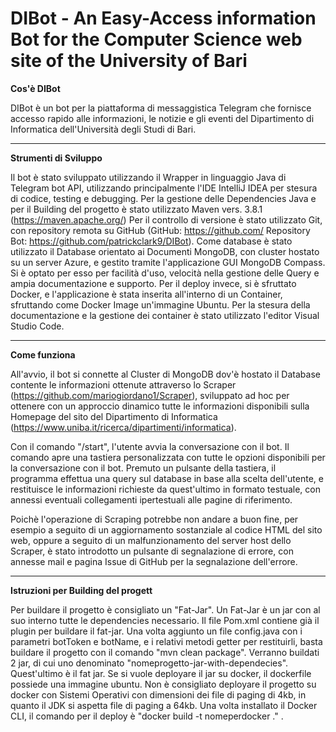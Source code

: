 # DIBot - An Easy-Access information Bot for the Computer Science web site of the University of Bari

**Cos'è DIBot**

DIBot è un bot per la piattaforma di messaggistica Telegram che fornisce accesso rapido alle informazioni, le notizie e gli eventi del Dipartimento di Informatica dell'Università degli Studi di Bari.
****
**Strumenti di Sviluppo**

Il bot è stato sviluppato utilizzando il Wrapper in linguaggio Java di Telegram bot API, utilizzando principalmente l'IDE IntelliJ IDEA per stesura di codice, testing e debugging. Per la gestione delle Dependencies Java e per il Building del progetto è stato utilizzato Maven vers. 3.8.1 (https://maven.apache.org/) Per il controllo di versione è stato utilizzato Git, con repository remota su GitHub (GitHub: https://github.com/
Repository Bot: https://github.com/patrickclark9/DIBot). Come database è stato utilizzato il Database orientato ai Documenti MongoDB, con cluster hostato su un server Azure, e gestito tramite l'applicazione GUI MongoDB Compass. Si è optato per esso per facilità d'uso, velocità nella gestione delle Query e ampia documentazione e supporto. Per il deploy invece, si è sfruttato Docker, e l'applicazione è stata inserita all'interno di un Container, sfruttando come Docker Image un'immagine Ubuntu.
Per la stesura della documentazione e la gestione dei container è stato utilizzato l'editor Visual Studio Code.
****
**Come funziona**

All'avvio, il bot si connette al Cluster di MongoDB dov'è hostato il Database contente le informazioni ottenute attraverso lo Scraper (https://github.com/mariogiordano1/Scraper), sviluppato ad hoc per ottenere con un approccio dinamico tutte le informazioni disponibili sulla Homepage del sito del Dipartimento di Informatica (https://www.uniba.it/ricerca/dipartimenti/informatica).

Con il comando "/start", l'utente avvia la conversazione con il bot. Il comando apre una tastiera personalizzata con tutte le opzioni disponibili per la conversazione con il bot. Premuto un pulsante della tastiera, il programma effettua una query sul database in base alla scelta dell'utente, e restituisce le informazioni richieste da quest'ultimo in formato testuale, con annessi eventuali collegamenti ipertestuali alle pagine di riferimento.

Poichè l'operazione di Scraping potrebbe non andare a buon fine, per esempio a seguito di un aggiornamento sostanziale al codice HTML del sito web, oppure a seguito di un malfunzionamento del server host dello Scraper, è stato introdotto un pulsante di segnalazione di errore, con annesse mail e pagina Issue di GitHub per la segnalazione dell'errore.
****
**Istruzioni per Building del progett**

Per buildare il progetto è consigliato un "Fat-Jar". Un Fat-Jar è un jar con al suo interno tutte le dependencies necessario. Il file Pom.xml contiene già il plugin per buildare il fat-jar. Una volta aggiunto un file config.java con i parametri botToken e botName, e i relativi metodi getter per restituirli, basta buildare il progetto con il comando "mvn clean package". Verranno buildati 2 jar, di cui uno denominato "nomeprogetto-jar-with-dependecies". Quest'ultimo è il fat jar.
Se si vuole deployare il jar su docker, il dockerfile possiede una immagine ubuntu. Non è consigliato deployare il progetto su docker con Sistemi Operativi con dimensioni dei file di paging di 4kb, in quanto il JDK si aspetta file di paging a 64kb. Una volta installato il Docker CLI, il comando per il deploy è "docker build -t nomeperdocker ." .




